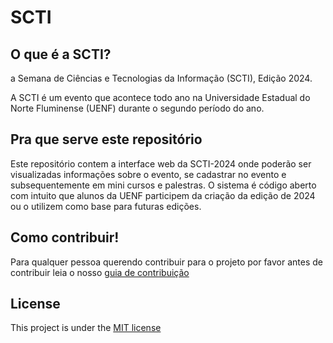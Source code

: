 # SCTI

## O que é a SCTI?
a
Semana de Ciências e Tecnologias da Informação (SCTI), Edição 2024.

A SCTI é um evento que acontece todo ano na Universidade Estadual do Norte Fluminense (UENF) durante o segundo período do ano.

## Pra que serve este repositório

Este repositório contem a interface web da SCTI-2024 onde poderão ser visualizadas informações sobre o evento, se cadastrar no evento e subsequentemente em mini cursos e palestras.
O sistema é código aberto com intuito que alunos da UENF participem da criação da edição de 2024 ou o utilizem como base para futuras edições.

## Como contribuir!

Para qualquer pessoa querendo contribuir para o projeto por favor antes de contribuir leia o nosso [guia de contribuição](https://github.com/MintzyG/SCTI/blob/main/docs/CONTRIBUTING.md)

## License

This project is under the [MIT license](https://github.com/MintzyG/SCTI/blob/main/LICENSE)
